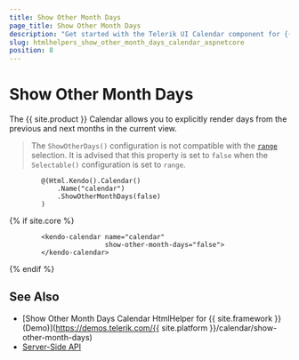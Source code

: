 ```yaml
---
title: Show Other Month Days
page_title: Show Other Month Days
description: "Get started with the Telerik UI Calendar component for {{ site.framework }} Show Other Month Days Functionality."
slug: htmlhelpers_show_other_month_days_calendar_aspnetcore
position: 8
---
```


# Show Other Month Days

The {{ site.product }} Calendar allows you to explicitly render days from the previous and next months in the current view.

> The `ShowOtherDays()` configuration is not compatible with the [`range`](/api/kendo.mvc.ui.fluent/calendarbuilder#selectablesystemstring) selection. It is advised that this property is set to `false` when the `Selectable()` configuration is set to `range`.

```HtmlHelper
        @(Html.Kendo().Calendar()
            .Name("calendar")
            .ShowOtherMonthDays(false)
        )
```

{% if site.core %}
```TagHelper
        <kendo-calendar name="calendar"
                        show-other-month-days="false">
        </kendo-calendar>
```
{% endif %}

## See Also

* [Show Other Month Days Calendar HtmlHelper for {{ site.framework }} (Demo)](https://demos.telerik.com/{{ site.platform }}/calendar/show-other-month-days)
* [Server-Side API](/api/calendar)
